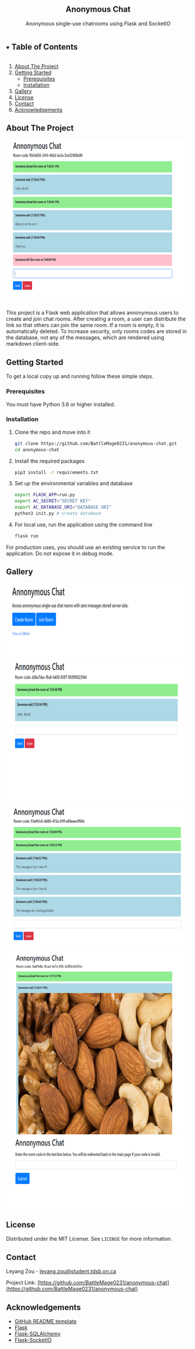 <br />
<p align="center">
  <h2 align="center">Anonymous Chat</h3>

  <p align="center">
    Anonymous single-use chatrooms using Flask and SocketIO
    <br />
</p>



<!-- TABLE OF CONTENTS -->
<details open="open">
  <summary><h2 style="display: inline-block">Table of Contents</h2></summary>
  <ol>
    <li>
      <a href="#about-the-project">About The Project</a>
    </li>
    <li>
      <a href="#getting-started">Getting Started</a>
      <ul>
        <li><a href="#prerequisites">Prerequisites</a></li>
        <li><a href="#installation">Installation</a></li>
      </ul>
    </li>
    <li><a href="#gallery">Gallery</a></li>
    <li><a href="#license">License</a></li>
    <li><a href="#contact">Contact</a></li>
    <li><a href="#acknowledgements">Acknowledgements</a></li>
  </ol>
</details>

<!-- ABOUT THE PROJECT -->
## About The Project

<img src="./assets/Capture5.PNG" width="800" height="450"/>

This project is a Flask web application that allows annonymous users to create and join chat rooms. After creating a room, a user can distribute the link so that others can join the same room. If a room is empty, it is automatically deleted. To increase security, only rooms codes are stored in the database, not any of the messages, which are rendered using markdown client-side.

<!-- GETTING STARTED -->
## Getting Started

To get a local copy up and running follow these simple steps.

### Prerequisites

You must have Python 3.6 or higher installed.

### Installation

1. Clone the repo and move into it
   ```sh
   git clone https://github.com/BattleMage0231/anonymous-chat.git
   cd anonymous-chat
   ```
2. Install the required packages
   ```sh
   pip3 install -r requirements.txt
   ```
3. Set up the environmental variables and database
   ```sh
   export FLASK_APP=run.py
   export AC_SECRET="SECRET KEY"
   export AC_DATABASE_URI="DATABASE URI"
   python3 init.py # create database
   ```
4. For local use, run the application using the command line
   ```sh
   flask run
   ```

For production uses, you should use an existing service to run the application. Do not expose it in debug mode.

## Gallery

<img src="./assets/Capture0.PNG" width="800" height="200"/>
<img src="./assets/Capture1.PNG" width="800" height="400"/>
<img src="./assets/Capture2.PNG" width="800" height="400"/>
<img src="./assets/Capture3.PNG" width="800" height="500"/>
<img src="./assets/Capture4.PNG" width="800" height="200"/>

<!-- LICENSE -->
## License

Distributed under the MIT License. See `LICENSE` for more information.

<!-- CONTACT -->
## Contact

Leyang Zou - leyang.zou@student.tdsb.on.ca

Project Link: [https://github.com/BattleMage0231/anonymous-chat](https://github.com/BattleMage0231/anonymous-chat)



<!-- ACKNOWLEDGEMENTS -->
## Acknowledgements

* [GitHub README template](https://github.com/othneildrew/Best-README-Template)
* [Flask](https://github.com/pallets/flask)
* [Flask-SQLAlchemy](https://github.com/pallets/flask-sqlalchemy)
* [Flask-SocketIO](https://github.com/miguelgrinberg/Flask-SocketIO) 

